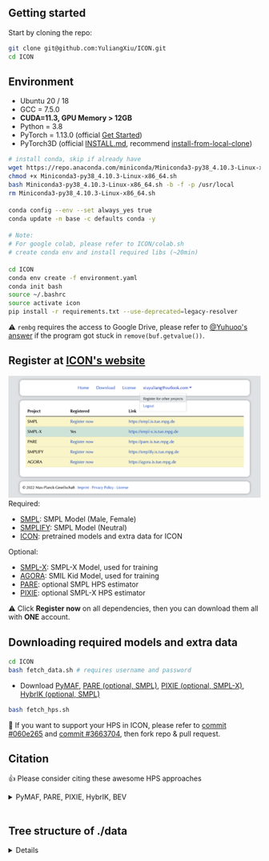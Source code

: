 ## Getting started

Start by cloning the repo:

```bash
git clone git@github.com:YuliangXiu/ICON.git
cd ICON
```

## Environment

- Ubuntu 20 / 18
- GCC = 7.5.0
- **CUDA=11.3, GPU Memory > 12GB**
- Python = 3.8
- PyTorch = 1.13.0 (official [Get Started](https://pytorch.org/get-started/locally/))
- PyTorch3D (official [INSTALL.md](https://github.com/facebookresearch/pytorch3d/blob/main/INSTALL.md), recommend [install-from-local-clone](https://github.com/facebookresearch/pytorch3d/blob/main/INSTALL.md#2-install-from-a-local-clone))

```bash
# install conda, skip if already have
wget https://repo.anaconda.com/miniconda/Miniconda3-py38_4.10.3-Linux-x86_64.sh
chmod +x Miniconda3-py38_4.10.3-Linux-x86_64.sh
bash Miniconda3-py38_4.10.3-Linux-x86_64.sh -b -f -p /usr/local
rm Miniconda3-py38_4.10.3-Linux-x86_64.sh

conda config --env --set always_yes true
conda update -n base -c defaults conda -y

# Note:
# For google colab, please refer to ICON/colab.sh
# create conda env and install required libs (~20min)

cd ICON
conda env create -f environment.yaml
conda init bash
source ~/.bashrc
source activate icon
pip install -r requirements.txt --use-deprecated=legacy-resolver
```

:warning: `rembg` requires the access to Google Drive, please refer to [@Yuhuoo's answer](https://github.com/YuliangXiu/ICON/issues/36#issuecomment-1141984308) if the program got stuck in `remove(buf.getvalue())`.

## Register at [ICON's website](https://icon.is.tue.mpg.de/)

![Register](../assets/register.png)
Required:

- [SMPL](http://smpl.is.tue.mpg.de/): SMPL Model (Male, Female)
- [SMPLIFY](http://smplify.is.tue.mpg.de/): SMPL Model (Neutral)
- [ICON](https://icon.is.tue.mpg.de/): pretrained models and extra data for ICON

Optional:

- [SMPL-X](http://smpl-x.is.tue.mpg.de/): SMPL-X Model, used for training
- [AGORA](https://agora.is.tue.mpg.de/): SMIL Kid Model, used for training
- [PARE](https://pare.is.tue.mpg.de/): optional SMPL HPS estimator
- [PIXIE](https://pixie.is.tue.mpg.de/): optional SMPL-X HPS estimator

:warning: Click **Register now** on all dependencies, then you can download them all with **ONE** account.

## Downloading required models and extra data

```bash
cd ICON
bash fetch_data.sh # requires username and password
```

- Download [PyMAF](https://github.com/HongwenZhang/PyMAF#necessary-files), [PARE (optional, SMPL)](https://github.com/mkocabas/PARE#demo), [PIXIE (optional, SMPL-X)](https://pixie.is.tue.mpg.de/), [HybrIK (optional, SMPL)](https://github.com/Jeff-sjtu/HybrIK)

```bash
bash fetch_hps.sh
```

:eyes: If you want to support your HPS in ICON, please refer to [commit #060e265](https://github.com/YuliangXiu/ICON/commit/060e265bd253c6a34e65c9d0a5288c6d7ffaf68e) and [commit #3663704](https://github.com/YuliangXiu/ICON/commit/36637046dcbb5667cdfbee3b9c91b934d4c5dd05), then fork repo & pull request.

## Citation

:+1: Please consider citing these awesome HPS approaches

<details><summary>PyMAF, PARE, PIXIE, HybrIK, BEV</summary>

```
@inproceedings{pymaf2021,
  title={PyMAF: 3D Human Pose and Shape Regression with Pyramidal Mesh Alignment Feedback Loop},
  author={Zhang, Hongwen and Tian, Yating and Zhou, Xinchi and Ouyang, Wanli and Liu, Yebin and Wang, Limin and Sun, Zhenan},
  booktitle={Proceedings of the IEEE International Conference on Computer Vision},
  year={2021}
}

@inproceedings{Kocabas_PARE_2021,
  title = {{PARE}: Part Attention Regressor for {3D} Human Body Estimation},
  author = {Kocabas, Muhammed and Huang, Chun-Hao P. and Hilliges, Otmar and Black, Michael J.},
  booktitle = {Proc. International Conference on Computer Vision (ICCV)},
  pages = {11127--11137},
  month = oct,
  year = {2021},
  doi = {},
  month_numeric = {10}
}

@inproceedings{PIXIE:2021,
  title={Collaborative Regression of Expressive Bodies using Moderation},
  author={Yao Feng and Vasileios Choutas and Timo Bolkart and Dimitrios Tzionas and Michael J. Black},
  booktitle={International Conference on 3D Vision (3DV)},
  year={2021}
}

@inproceedings{li2021hybrik,
  title={Hybrik: A hybrid analytical-neural inverse kinematics solution for 3d human pose and shape estimation},
  author={Li, Jiefeng and Xu, Chao and Chen, Zhicun and Bian, Siyuan and Yang, Lixin and Lu, Cewu},
  booktitle={Proceedings of the IEEE/CVF Conference on Computer Vision and Pattern Recognition},
  pages={3383--3393},
  year={2021}
}

@InProceedings{BEV,
  author = {Sun, Yu and Liu, Wu and Bao, Qian and Fu, Yili and Mei, Tao and Black, Michael J},
  title = {Putting People in their Place: Monocular Regression of 3D People in Depth},
  booktitle = {CVPR},
  year = {2022}
}

@InProceedings{ROMP,
  author = {Sun, Yu and Bao, Qian and Liu, Wu and Fu, Yili and Michael J., Black and Mei, Tao},
  title = {Monocular, One-stage, Regression of Multiple 3D People},
  booktitle = {ICCV},
  year = {2021}
}

```

</details>

<br>

## Tree structure of **./data**

<details>

```
data/
├── ckpt/
│   ├── icon-filter.ckpt
│   ├── icon-nofilter.ckpt
│   ├── normal.ckpt
│   ├── pamir.ckpt
│   └── pifu.ckpt
├── hybrik_data/
│   ├── h36m_mean_beta.npy
│   ├── J_regressor_h36m.npy
│   ├── hybrik_config.yaml
│   └── pretrained_w_cam.pth
├── pare_data/
│   ├── J_regressor_{extra,h36m}.npy
│   ├── pare/
│   │   └── checkpoints/
│   │       ├── pare_checkpoint.ckpt
│   │       ├── pare_config.yaml
│   │       ├── pare_w_3dpw_checkpoint.ckpt
│   │       └── pare_w_3dpw_config.yaml
│   ├── smpl_mean_params.npz
│   └── smpl_partSegmentation_mapping.pkl
├── pixie_data/
│   ├── flame2smplx_tex_1024.npy
│   ├── MANO_SMPLX_vertex_ids.pkl
│   ├── pixie_model.tar
│   ├── SMPL-X__FLAME_vertex_ids.npy
│   ├── SMPL_X_template_FLAME_uv.obj
│   ├── smplx_extra_joints.yaml
│   ├── smplx_hand.obj
│   ├── SMPLX_NEUTRAL_2020.npz
│   ├── smplx_tex.obj
│   ├── smplx_tex.png
│   ├── SMPLX_to_J14.pkl
│   ├── uv_face_eye_mask.png
│   └── uv_face_mask.png
├── pymaf_data/
│   ├── cube_parts.npy
│   ├── gmm_08.pkl
│   ├── J_regressor_{extra,h36m}.npy
│   ├── mesh_downsampling.npz
│   ├── pretrained_model/
│   │   └── PyMAF_model_checkpoint.pt
│   ├── smpl_mean_params.npz
│   ├── UV_data/
│   │   ├── UV_Processed.mat
│   │   └── UV_symmetry_transforms.mat
│   └── vertex_texture.npy
├── smpl_related/
│   ├── models/
│   │   ├── smpl/
│   │   │   ├── SMPL_{FEMALE,MALE,NEUTRAL}.pkl
│   │   │   ├── smpl_kid_template.npy
│   │   └── smplx/
│   │       ├── SMPLX_{FEMALE,MALE,NEUTRAL}.npz
│   │       ├── SMPLX_{FEMALE,MALE,NEUTRAL}.pkl
│   │       ├── smplx_kid_template.npy
│   │       └── version.txt
│   └── smpl_data/
│       ├── smpl_verts.npy
│       ├── smplx_cmap.npy
│       ├── smplx_faces.npy
│       └── smplx_verts.npy
└── tedra_data/
    ├── faces.txt
    ├── tetrahedrons.txt
    ├── tetgen_{male,female,neutral}_{adult,kid}_structure.npy
    ├── tetgen_{male,female,neutral}_{adult,kid}_vertices.npy
    ├── tetra_{male,female,neutral}_{adult,kid}_smpl.npz
    ├── tetrahedrons_{male,female,neutral}_{adult,kid}.txt
    └── vertices.txt
```

</details>
